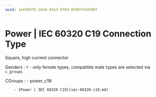 ```yaml
---
uuid: 1e4d58f8-28e8-43a3-9f8d-05967e5d590f
---
```

# Power | IEC 60320 C19 Connection Type

Square, high current connector

Genders
: `f` - only female types, compatible male types are selected via `c_groups`

CGroups
:   - power_c19:

        - [Power | IEC 60320 C19](iec-60320-c19.md)
